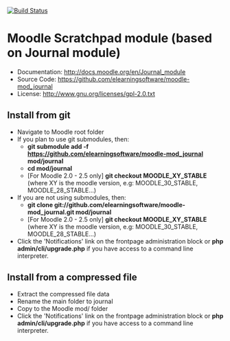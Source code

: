 
[![Build Status](https://travis-ci.org/elearningsoftware/moodle-mod_journal.svg?branch=master)](https://travis-ci.org/elearningsoftware/moodle-mod_journal)

# Moodle Scratchpad module (based on Journal module)
- Documentation: http://docs.moodle.org/en/Journal_module
- Source Code: https://github.com/elearningsoftware/moodle-mod_journal
- License: http://www.gnu.org/licenses/gpl-2.0.txt

## Install from git
- Navigate to Moodle root folder
- If you plan to use git submodules, then:
    - **git submodule add -f https://github.com/elearningsoftware/moodle-mod_journal mod/journal**
    - **cd mod/journal**
    - [For Moodle 2.0 - 2.5 only] **git checkout MOODLE_XY_STABLE** (where XY is the moodle version, e.g: MOODLE_30_STABLE, MOODLE_28_STABLE...)
- If you are not using submodules, then:
    - **git clone git://github.com/elearningsoftware/moodle-mod_journal.git mod/journal**
    - [For Moodle 2.0 - 2.5 only] **git checkout MOODLE_XY_STABLE** (where XY is the moodle version, e.g: MOODLE_30_STABLE, MOODLE_28_STABLE...)
- Click the 'Notifications' link on the frontpage administration block or **php admin/cli/upgrade.php** if you have access to a command line interpreter.

## Install from a compressed file
- Extract the compressed file data
- Rename the main folder to journal
- Copy to the Moodle mod/ folder
- Click the 'Notifications' link on the frontpage administration block or **php admin/cli/upgrade.php** if you have access to a command line interpreter.

